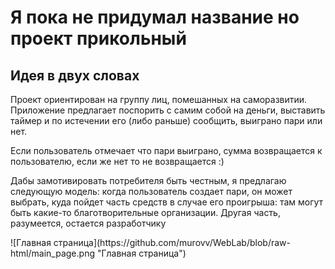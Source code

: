 # Я пока не придумал название но проект прикольный

## Идея в двух словах

<p>Проект ориентирован на группу лиц, помешанных на саморазвитии. Приложение предлагает поспорить с самим собой на деньги, выставить таймер и по истечении его (либо раньше) сообщить, выиграно пари или нет. </p>
<p>
Если пользователь отмечает что пари выиграно, сумма возвращается к пользователю, если же нет то не возвращается :)</p>
<p>
Дабы замотивировать потребителя быть честным, я предлагаю следующую модель: когда пользователь создает пари, он может выбрать, куда пойдет часть средств в случае его проигрыша: там могут быть какие-то благотворительные организации. Другая часть, разумеется, остается разработчику</p>
![Главная страница](https://github.com/murovv/WebLab/blob/raw-html/main_page.png "Главная страница")
